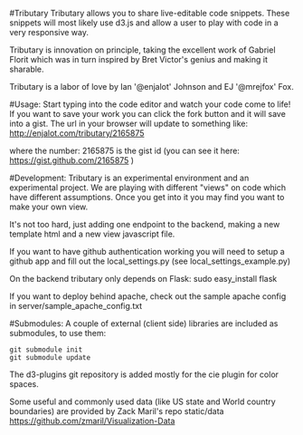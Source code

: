 #Tributary
Tributary allows you to share live-editable code snippets. These snippets will
most likely use d3.js and allow a user to play with code in a very responsive
way.

Tributary is innovation on principle, taking the excellent work of Gabriel
Florit which was in turn inspired by Bret Victor's genius and making it sharable.

Tributary is a labor of love by Ian '@enjalot' Johnson and EJ '@mrejfox' Fox.

#Usage:
Start typing into the code editor and watch your code come to life!
If you want to save your work you can click the fork button and it will save into a gist.
The url in your browser will update to something like:
http://enjalot.com/tributary/2165875

where the number: 2165875 is the gist id 
(you can see it here: https://gist.github.com/2165875 ) 


#Development:
Tributary is an experimental environment and an experimental project. We are playing with
different "views" on code which have different assumptions. Once you get into it you may
find you want to make your own view. 

It's not too hard, just adding one endpoint to the backend, making a new template html and a new view javascript file.

If you want to have github authentication working you will need to setup a github app and fill out the local_settings.py (see local_settings_example.py)

On the backend tributary only depends on Flask:
sudo easy_install flask

If you want to deploy behind apache, check out the sample apache config in server/sample_apache_config.txt

#Submodules:
A couple of external (client side) libraries are included as submodules, to use them:
```
git submodule init
git submodule update
```

The d3-plugins git repository is added mostly for the cie plugin for color spaces.

Some useful and commonly used data (like US state and World country boundaries) are provided by Zack Maril's repo
static/data
https://github.com/zmaril/Visualization-Data



